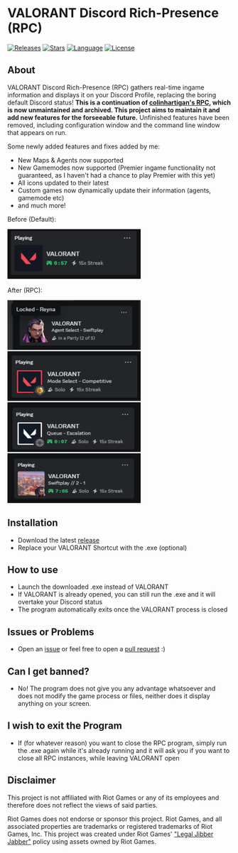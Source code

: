 # VALORANT Discord Rich-Presence (RPC)

[![Releases][releases-shield]][releases-url]
[![Stars][stars-shield]][stars-url]
[![Language][language-shield]][language-url]
[![License][license-shield]][license-url]

## About
  VALORANT Discord Rich-Presence (RPC) gathers real-time ingame information and displays it on your Discord Profile, replacing the boring default Discord status! **This is a continuation of [colinhartigan's RPC](https://github.com/colinhartigan/valorant-rpc), which is now unmaintained and archived. This project aims to maintain it and add new features for the forseeable future.** Unfinished features have been removed, including configuration window and the command line window that appears on run.
  
Some newly added features and fixes added by me:
  - New Maps & Agents now supported
  - New Gamemodes now supported (Premier ingame functionality not guaranteed, as I haven't had a chance to play Premier with this yet)
  - All icons updated to their latest
  - Custom games now dynamically update their information (agents, gamemode etc)
  - and much more!

Before (Default):

<a>
  <img src="Demos/before.png" alt="Before Demo" width="300" height="112">
<a/>

After (RPC):

<p>
<img src="Demos/after1.png" alt="After Demo 1" width="300" height="112">
<img src="Demos/after2.png" alt="After Demo 2" width="300" height="112">
<img src="Demos/after3.png" alt="After Demo 3" width="300" height="112">
<img src="Demos/after4.png" alt="After Demo 4" width="300" height="112">
</p>
  

## Installation
  - Download the latest [release](https://github.com/KEA12/valorant-rpc/releases/latest)
  - Replace your VALORANT Shortcut with the .exe (optional)


## How to use
  - Launch the downloaded .exe instead of VALORANT
  - If VALORANT is already opened, you can still run the .exe and it will overtake your Discord status
  - The program automatically exits once the VALORANT process is closed


## Issues or Problems
  - Open an [issue](https://github.com/KEA12/valorant-rpc/issues) or feel free to open a [pull request](https://github.com/KEA12/valorant-rpc/pulls) :)


## Can I get banned?
  - No! The program does not give you any advantage whatsoever and does not modify the game process or files, neither does it display anything on your screen.
    

## I wish to exit the Program
  - If (for whatever reason) you want to close the RPC program, simply run the .exe again while it's already running and it will ask you if you want to close all RPC instances, while leaving VALORANT open


## Disclaimer
 This project is not affiliated with Riot Games or any of its employees and therefore does not reflect the views of said parties.
 
 Riot Games does not endorse or sponsor this project. Riot Games, and all associated properties are trademarks or registered trademarks of Riot Games, Inc.
 This project was created under Riot Games' ["Legal Jibber Jabber"](https://www.riotgames.com/en/legal) policy using assets owned by Riot Games.



[stars-shield]: https://img.shields.io/github/stars/KEA12/valorant-rpc?style=for-the-badge&logo=github
[stars-url]: https://github.com/KEA12/valorant-rpc/stargazers
[releases-shield]: https://img.shields.io/github/downloads/KEA12/valorant-rpc/total?style=for-the-badge
[releases-url]: https://github.com/KEA12/valorant-rpc/releases
[license-shield]: https://img.shields.io/github/license/KEA12/valorant-rpc?style=for-the-badge
[license-url]: https://github.com/KEA12/valorant-rpc?tab=MIT-1-ov-file
[language-shield]: https://img.shields.io/github/languages/top/KEA12/valorant-rpc?logo=python&logoColor=yellow&style=for-the-badge
[language-url]: https://www.python.org/



